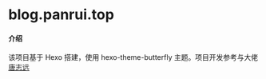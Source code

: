 # blog.panrui.top

#### 介绍

该项目基于 Hexo 搭建，使用 hexo-theme-butterfly 主题。项目开发参考与大佬[唐志远](https://fe32.top/articles/hexo1600/)

